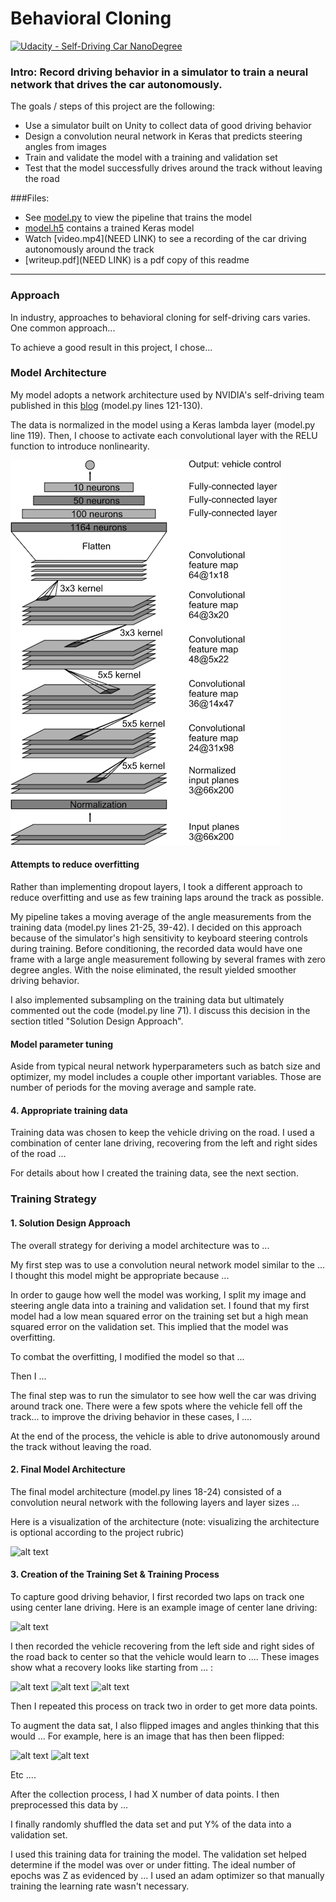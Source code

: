 # **Behavioral Cloning**

[![Udacity - Self-Driving Car NanoDegree](https://s3.amazonaws.com/udacity-sdc/github/shield-carnd.svg)](http://www.udacity.com/drive)

### Intro: Record driving behavior in a simulator to train a neural network that drives the car autonomously.

The goals / steps of this project are the following:
* Use a simulator built on Unity to collect data of good driving behavior
* Design a convolution neural network in Keras that predicts steering angles from images
* Train and validate the model with a training and validation set
* Test that the model successfully drives around the track without leaving the road

###Files:

* See [model.py](https://github.com/evanloshin/CarND-Behavioral-Cloning-P3/blob/master/model.py) to view the pipeline that trains the model
* [model.h5](https://github.com/evanloshin/CarND-Behavioral-Cloning-P3/blob/master/model.h5) contains a trained Keras model
* Watch [video.mp4](NEED LINK) to see a recording of the car driving autonomously around the track
* [writeup.pdf](NEED LINK) is a pdf copy of this readme


[//]: # (Image References)

[image1]: ./examples/placeholder.png "Model Visualization"
[image2]: ./examples/placeholder.png "Grayscaling"
[image3]: ./examples/placeholder_small.png "Recovery Image"
[image4]: ./examples/placeholder_small.png "Recovery Image"
[image5]: ./examples/placeholder_small.png "Recovery Image"
[image6]: ./examples/placeholder_small.png "Normal Image"
[image7]: ./examples/placeholder_small.png "Flipped Image"


---
### Approach

In industry, approaches to behavioral cloning for self-driving cars varies. One common approach...

To achieve a good result in this project, I chose...

### Model Architecture

My model adopts a network architecture used by NVIDIA's self-driving team published in this [blog](https://devblogs.nvidia.com/deep-learning-self-driving-cars/) (model.py lines 121-130).

The data is normalized in the model using a Keras lambda layer (model.py line 119). Then, I choose to activate each convolutional layer with the RELU function to introduce nonlinearity. 

![alt text](examples/cnn-architecture.png)

#### Attempts to reduce overfitting

Rather than implementing dropout layers, I took a different approach to reduce overfitting and use as few training laps around the track as possible.

My pipeline takes a moving average of the angle measurements from the training data (model.py lines 21-25, 39-42). I decided on this approach because of the simulator's high sensitivity to keyboard steering controls during training. Before conditioning, the recorded data would have one frame with a large angle measurement following by several frames with zero degree angles. With the noise eliminated, the result yielded smoother driving behavior.

I also implemented subsampling on the training data but ultimately commented out the code (model.py line 71). I discuss this decision in the section titled "Solution Design Approach".

#### Model parameter tuning

Aside from typical neural network hyperparameters such as batch size and optimizer, my model includes a couple other important variables. Those are number of periods for the moving average and sample rate. 

#### 4. Appropriate training data

Training data was chosen to keep the vehicle driving on the road. I used a combination of center lane driving, recovering from the left and right sides of the road ... 

For details about how I created the training data, see the next section. 

### Training Strategy

#### 1. Solution Design Approach

The overall strategy for deriving a model architecture was to ...

My first step was to use a convolution neural network model similar to the ... I thought this model might be appropriate because ...

In order to gauge how well the model was working, I split my image and steering angle data into a training and validation set. I found that my first model had a low mean squared error on the training set but a high mean squared error on the validation set. This implied that the model was overfitting. 

To combat the overfitting, I modified the model so that ...

Then I ... 

The final step was to run the simulator to see how well the car was driving around track one. There were a few spots where the vehicle fell off the track... to improve the driving behavior in these cases, I ....

At the end of the process, the vehicle is able to drive autonomously around the track without leaving the road.

#### 2. Final Model Architecture

The final model architecture (model.py lines 18-24) consisted of a convolution neural network with the following layers and layer sizes ...

Here is a visualization of the architecture (note: visualizing the architecture is optional according to the project rubric)

![alt text][image1]

#### 3. Creation of the Training Set & Training Process

To capture good driving behavior, I first recorded two laps on track one using center lane driving. Here is an example image of center lane driving:

![alt text][image2]

I then recorded the vehicle recovering from the left side and right sides of the road back to center so that the vehicle would learn to .... These images show what a recovery looks like starting from ... :

![alt text][image3]
![alt text][image4]
![alt text][image5]

Then I repeated this process on track two in order to get more data points.

To augment the data sat, I also flipped images and angles thinking that this would ... For example, here is an image that has then been flipped:

![alt text][image6]
![alt text][image7]

Etc ....

After the collection process, I had X number of data points. I then preprocessed this data by ...


I finally randomly shuffled the data set and put Y% of the data into a validation set. 

I used this training data for training the model. The validation set helped determine if the model was over or under fitting. The ideal number of epochs was Z as evidenced by ... I used an adam optimizer so that manually training the learning rate wasn't necessary.
